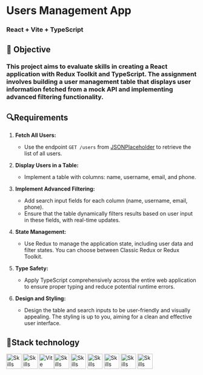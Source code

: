 # Users Management App
### React + Vite + TypeScript

## 📝 Objective

### This project aims to evaluate skills in creating a React application with Redux Toolkit and TypeScript. The assignment involves building a user management table that displays user information fetched from a mock API and implementing advanced filtering functionality.

##  🔍Requirements

1. **Fetch All Users:**
   - Use the endpoint `GET /users` from [JSONPlaceholder](https://jsonplaceholder.typicode.com/users) to retrieve the list of all users.

2. **Display Users in a Table:**
   - Implement a table with columns: name, username, email, and phone.

3. **Implement Advanced Filtering:**
   - Add search input fields for each column (name, username, email, phone).
   - Ensure that the table dynamically filters results based on user input in these fields, with real-time updates.

4. **State Management:**
   - Use Redux to manage the application state, including user data and filter states. You can choose between Classic Redux or Redux Toolkit.

5. **Type Safety:**
   - Apply TypeScript comprehensively across the entire web application to ensure proper typing and reduce potential runtime errors.

6. **Design and Styling:**
   - Design the table and search inputs to be user-friendly and visually appealing. The styling is up to you, aiming for a clean and effective user interface.

## 🔧Stack technology

<p align="left"><img width="40" src="https://vitejs.dev/logo.svg" alt="Vite logo"><img src="https://cdn.jsdelivr.net/gh/devicons/devicon/icons/react/react-original.svg" alt="Skills" width="40" height="40"/>  
<img src="https://cdn.jsdelivr.net/gh/devicons/devicon/icons/redux/redux-original.svg" alt="Skills" width="40" height="40"/> 
<img src="https://cdn.jsdelivr.net/gh/devicons/devicon/icons/typescript/typescript-original.svg" alt="Skills" align="left" width="40" height="40"/>
<img src="https://cdn.jsdelivr.net/gh/devicons/devicon/icons/html5/html5-original.svg" alt="Skills" width="40" height="40"/>  
<img src="https://cdn.jsdelivr.net/gh/devicons/devicon/icons/css3/css3-original.svg" alt="Skills" width="40" height="40"/>  
<img src="https://cdn.jsdelivr.net/gh/devicons/devicon/icons/javascript/javascript-original.svg" alt="Skills" width="40" height="40"/>
<img src="https://cdn.jsdelivr.net/gh/devicons/devicon/icons/eslint/eslint-original.svg" alt="Skills" align="left" width="40" height="40"/><img src="https://www.vectorlogo.zone/logos/tailwindcss/tailwindcss-icon.svg" alt="Skills" width="40" height="40"/></p>

